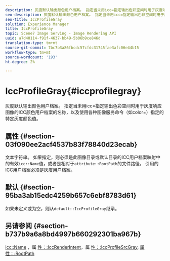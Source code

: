```yaml
---
description: 灰度默认输出颜色用户档案。 指定当未用icc=指定输出色彩空间时用于灰度响应图像的ICC颜色用户档案的名称，以及使用各种图像服务命令（如color=）指定的特定灰度颜色值。
seo-description: 灰度默认输出颜色用户档案。 指定当未用icc=指定输出色彩空间时用于灰度响应图像的ICC颜色用户档案的名称，以及使用各种图像服务命令（如color=）指定的特定灰度颜色值。
seo-title: IccProfileGray
solution: Experience Manager
title: IccProfileGray
topic: Scene7 Image Serving - Image Rendering API
uuid: a7d40114-f91f-4637-bb49-5b06b9ce846d
translation-type: tm+mt
source-git-commit: 7bc7b3a86fbcdc57cfdc31745fae3afc06e44b15
workflow-type: tm+mt
source-wordcount: '193'
ht-degree: 2%

---
```



# IccProfileGray{#iccprofilegray}

灰度默认输出颜色用户档案。 指定当未用icc=指定输出色彩空间时用于灰度响应图像的ICC颜色用户档案的名称，以及使用各种图像服务命令（如color=）指定的特定灰度颜色值。

## 属性 {#section-03f090ee2acf4537b83f78840d23ecab}

文本字符串。 如果指定，则必须是此图像目录或默认目录的ICC用户档案映射中的有效`icc::Name`值，或者是相对于`attribute::RootPath`的文件路径。 引用的ICC用户档案必须是灰度用户档案。

## 默认 {#section-95ba3ab15edc4259b657c6ebf8783d61}

如果未定义或为空，则从`default::IccProfileGray`继承。

## 另请参阅 {#section-b737b9a6a8bd4997b660292301ba967b}

[icc::Name](../../../../../is-api/image-catalog/image-serving-api-ref/c-image-catalog-reference/c-icc-profile-map-reference/r-name-icc.md#reference-9e7d3c8e35434981a3dfac66b8946cbe) ，属 [性：:IccRenderIntent](../../../../../is-api/image-catalog/image-serving-api-ref/c-image-catalog-reference/c-attributes-reference/r-iccrenderintent.md#reference-012f207f28bd4406a5368d23ed95a51f)，属 [性：:IccProfileSrcGray](../../../../../is-api/image-catalog/image-serving-api-ref/c-image-catalog-reference/c-attributes-reference/r-iccprofilesrcgray.md#reference-a717831da24d43f680d01393660f12f9), [属性：:RootPath](../../../../../is-api/image-catalog/image-serving-api-ref/c-image-catalog-reference/c-attributes-reference/r-rootpath.md#reference-17d57e5967be403b8408fa7214017494)
